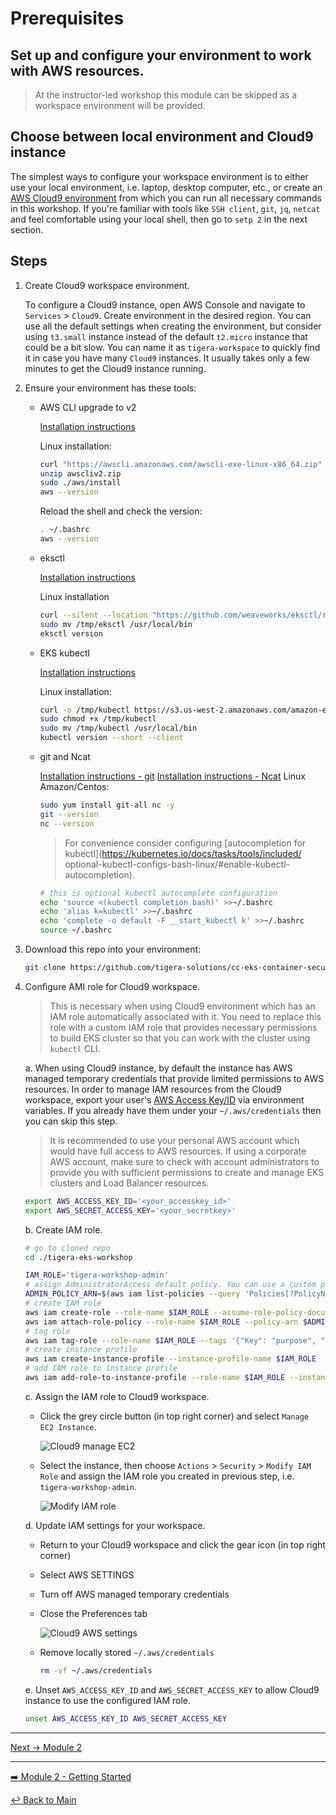 # Prerequisites

## Set up and configure your environment to work with AWS resources.

>At the instructor-led workshop this module can be skipped as a workspace environment will be provided.

## Choose between local environment and Cloud9 instance

The simplest ways to configure your workspace environment is to either use your local environment, i.e. laptop, desktop computer, etc., or create an [AWS Cloud9 environment](https://docs.aws.amazon.com/cloud9/latest/user-guide/tutorial.html) from which you can run all necessary commands in this workshop. If you're familiar with tools like `SSH client`, `git`, `jq`, `netcat` and feel comfortable using your local shell, then go to `setp 2` in the next section.

## Steps

1. Create Cloud9 workspace environment.

    To configure a Cloud9 instance, open AWS Console and navigate to `Services` > `Cloud9`. Create environment in the desired region. You can use all the default settings when creating the environment, but consider using `t3.small` instance instead of the default `t2.micro` instance that could be a bit slow. You can name it as `tigera-workspace` to quickly find it in case you have many `Cloud9` instances. It usually takes only a few minutes to get the Cloud9 instance running.

2. Ensure your environment has these tools:

   - AWS CLI upgrade to v2
   
     [Installation instructions](https://docs.aws.amazon.com/cli/latest/userguide/getting-started-install.html)
        
     Linux installation:
     
     ```bash
     curl "https://awscli.amazonaws.com/awscli-exe-linux-x86_64.zip" -o "awscliv2.zip"
     unzip awscliv2.zip
     sudo ./aws/install
     aws --version
     ```
     
     Reload the shell and check the version:
   
     ```bash
     . ~/.bashrc
     aws --version
     ``` 
   
   - eksctl
   
     [Installation instructions](https://docs.aws.amazon.com/eks/latest/userguide/eksctl.html)
     
     Linux installation
   
     ```bash
     curl --silent --location "https://github.com/weaveworks/eksctl/releases/latest/download/eksctl_$(uname -s)_amd64.tar.gz" | tar xz -C /tmp
     sudo mv /tmp/eksctl /usr/local/bin
     eksctl version
     ```
   
   - EKS kubectl
   
     [Installation instructions](https://docs.aws.amazon.com/eks/latest/userguide/install-kubectl.html)
     
     Linux installation:
   
     ```bash
     curl -o /tmp/kubectl https://s3.us-west-2.amazonaws.com/amazon-eks/1.23.13/2022-10-31/bin/linux/amd64/kubectl
     sudo chmod +x /tmp/kubectl
     sudo mv /tmp/kubectl /usr/local/bin
     kubectl version --short --client
     ```
   
   - git and Ncat
   
     [Installation instructions - git](https://git-scm.com/book/en/v2/Getting-Started-Installing-Git)
     [Installation instructions - Ncat](https://nmap.org/ncat/)
     Linux Amazon/Centos:
   
     ```bash
     sudo yum install git-all nc -y
     git --version
     nc --version
     ```
   
     >For convenience consider configuring [autocompletion for kubectl](https://kubernetes.io/docs/tasks/tools/included/   optional-kubectl-configs-bash-linux/#enable-kubectl-autocompletion).
   
     ```bash
     # this is optional kubectl autocomplete configuration
     echo 'source <(kubectl completion bash)' >>~/.bashrc
     echo 'alias k=kubectl' >>~/.bashrc
     echo 'complete -o default -F __start_kubectl k' >>~/.bashrc
     source ~/.bashrc
     ```

3. Download this repo into your environment:

    ```bash
    git clone https://github.com/tigera-solutions/cc-eks-container-security-workshop
    ```

4. Configure AMI role for Cloud9 workspace.

    >This is necessary when using Cloud9 environment which has an IAM role automatically associated with it. You need to replace this role with a custom IAM role that provides necessary permissions to build EKS cluster so that you can work with the cluster using `kubectl` CLI.

    a. When using Cloud9 instance, by default the instance has AWS managed temporary credentials that provide limited permissions to AWS resources. In order to manage IAM resources from the Cloud9 workspace, export your user's [AWS Access Key/ID](https://docs.aws.amazon.com/IAM/latest/UserGuide/id_credentials_access-keys.html) via environment variables. If you already have them under your `~/.aws/credentials` then you can skip this step.

    >It is recommended to use your personal AWS account which would have full access to AWS resources. If using a corporate AWS account, make sure to check with account administrators to provide you with sufficient permissions to create and manage EKS clusters and Load Balancer resources.

    ```bash
    export AWS_ACCESS_KEY_ID='<your_accesskey_id>'
    export AWS_SECRET_ACCESS_KEY='<your_secretkey>'
    ```

    b. Create IAM role.

    ```bash
    # go to cloned repo
    cd ./tigera-eks-workshop

    IAM_ROLE='tigera-workshop-admin'
    # assign AdministratorAccess default policy. You can use a custom policy if required.
    ADMIN_POLICY_ARN=$(aws iam list-policies --query 'Policies[?PolicyName==`AdministratorAccess`].Arn' --output text)
    # create IAM role
    aws iam create-role --role-name $IAM_ROLE --assume-role-policy-document file://configs/trust-policy.json
    aws iam attach-role-policy --role-name $IAM_ROLE --policy-arn $ADMIN_POLICY_ARN
    # tag role
    aws iam tag-role --role-name $IAM_ROLE --tags '{"Key": "purpose", "Value": "tigera-eks-workshop"}'
    # create instance profile
    aws iam create-instance-profile --instance-profile-name $IAM_ROLE
    # add IAM role to instance profile
    aws iam add-role-to-instance-profile --role-name $IAM_ROLE --instance-profile-name $IAM_ROLE
    ```

    c. Assign the IAM role to Cloud9 workspace.

    - Click the grey circle button (in top right corner) and select `Manage EC2 Instance`.

        ![Cloud9 manage EC2](../img/cloud9-manage-ec2.png)

    - Select the instance, then choose `Actions` > `Security` > `Modify IAM Role` and assign the IAM role you created in previous step, i.e. `tigera-workshop-admin`.

        ![Modify IAM role](../img/modify-iam-role.png)

    d. Update IAM settings for your workspace.

    - Return to your Cloud9 workspace and click the gear icon (in top right corner)
    - Select AWS SETTINGS
    - Turn off AWS managed temporary credentials
    - Close the Preferences tab

        ![Cloud9 AWS settings](../img/cloud9-aws-settings.png)

    - Remove locally stored `~/.aws/credentials`

        ```bash
        rm -vf ~/.aws/credentials
        ```

    e. Unset `AWS_ACCESS_KEY_ID` and `AWS_SECRET_ACCESS_KEY` to allow Cloud9 instance to use the configured IAM role.

    ```bash
    unset AWS_ACCESS_KEY_ID AWS_SECRET_ACCESS_KEY
    ```

---
[Next -> Module 2](../modules/create-eks-cluster.md)


  
---

[:arrow_right: Module 2 - Getting Started](/modules/module-2-getting-started.md) <br> 

[:leftwards_arrow_with_hook: Back to Main](/README.md)
